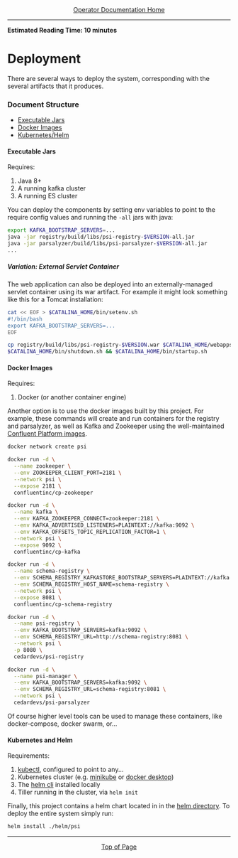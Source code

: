 <div align="center"><a href="/onestop/operator">Operator Documentation Home</a></div>
<hr>

**Estimated Reading Time: 10 minutes**

# Deployment
There are several ways to deploy the system, corresponding with the several artifacts that it produces.

### Document Structure
* [Executable Jars](#executable-jars)
* [Docker Images](#docker-images)
* [Kubernetes/Helm](#kubernetes-and-helm)

#### Executable Jars

Requires:
1. Java 8+
1. A running kafka cluster
1. A running ES cluster

You can deploy the components by setting env variables to point to the require config values and running the `-all` jars with java:

```bash
export KAFKA_BOOTSTRAP_SERVERS=...
java -jar registry/build/libs/psi-registry-$VERSION-all.jar
java -jar parsalyzer/build/libs/psi-parsalyzer-$VERSION-all.jar
...
```

##### Variation: External Servlet Container

The web application can also be deployed into an externally-managed servlet container using its war artifact.
For example it might look something like this for a Tomcat installation:

```bash
cat << EOF > $CATALINA_HOME/bin/setenv.sh
#!/bin/bash
export KAFKA_BOOTSTRAP_SERVERS=...
EOF

cp registry/build/libs/psi-registry-$VERSION.war $CATALINA_HOME/webapps
$CATALINA_HOME/bin/shutdown.sh && $CATALINA_HOME/bin/startup.sh
```

#### Docker Images

Requires:
1. Docker (or another container engine)

Another option is to use the docker images built by this project. For example, these commands will create and run containers
for the registry and parsalyzer, as well as Kafka and Zookeeper using the well-maintained [Confluent Platform images](https://github.com/confluentinc/cp-docker-images).

```bash
docker network create psi

docker run -d \
  --name zookeeper \
  --env ZOOKEEPER_CLIENT_PORT=2181 \
  --network psi \
  --expose 2181 \
  confluentinc/cp-zookeeper

docker run -d \
  --name kafka \
  --env KAFKA_ZOOKEEPER_CONNECT=zookeeper:2181 \
  --env KAFKA_ADVERTISED_LISTENERS=PLAINTEXT://kafka:9092 \
  --env KAFKA_OFFSETS_TOPIC_REPLICATION_FACTOR=1 \
  --network psi \
  --expose 9092 \
  confluentinc/cp-kafka

docker run -d \
  --name schema-registry \
  --env SCHEMA_REGISTRY_KAFKASTORE_BOOTSTRAP_SERVERS=PLAINTEXT://kafka:9092 \
  --env SCHEMA_REGISTRY_HOST_NAME=schema-registry \
  --network psi \
  --expose 8081 \
  confluentinc/cp-schema-registry

docker run -d \
  --name psi-registry \
  --env KAFKA_BOOTSTRAP_SERVERS=kafka:9092 \
  --env SCHEMA_REGISTRY_URL=http://schema-registry:8081 \
  --network psi \
  -p 8080 \
  cedardevs/psi-registry

docker run -d \
  --name psi-manager \
  --env KAFKA_BOOTSTRAP_SERVERS=kafka:9092 \
  --env SCHEMA_REGISTRY_URL=schema-registry:8081 \
  --network psi \
  cedardevs/psi-parsalyzer
```

Of course higher level tools can be used to manage these containers, like docker-compose, docker swarm, or...

#### Kubernetes and Helm

Requirements:
1. [kubectl](https://kubernetes.io/docs/tasks/tools/install-kubectl/), configured to point to any...
1. Kubernetes cluster (e.g. [minikube](https://kubernetes.io/docs/tasks/tools/install-minikube/) or [docker desktop](https://www.docker.com/products/docker-desktop))
1. The [helm cli](https://docs.helm.sh/using_helm/#installing-helm) installed locally
1. Tiller running in the cluster, via `helm init`

Finally, this project contains a helm chart located in in the [helm directory](helm). To deploy the entire system simply run:

```bash
helm install ./helm/psi
```

<hr>
<div align="center"><a href="#">Top of Page</a></div>